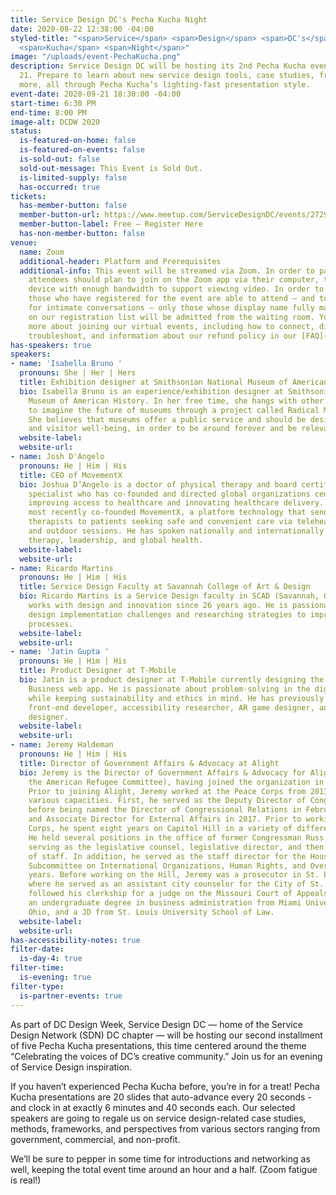 ```yaml
---
title: Service Design DC's Pecha Kucha Night
date: 2020-08-22 12:38:00 -04:00
styled-title: "<span>Service</span> <span>Design</span> <span>DC's</span> <span>Pecha</span>
  <span>Kucha</span> <span>Night</span>"
image: "/uploads/event-PechaKucha.png"
description: Service Design DC will be hosting its 2nd Pecha Kucha event on September
  21. Prepare to learn about new service design tools, case studies, frameworks, and
  more, all through Pecha Kucha’s lighting-fast presentation style.
event-date: 2020-09-21 18:30:00 -04:00
start-time: 6:30 PM
end-time: 8:00 PM
image-alt: DCDW 2020
status:
  is-featured-on-home: false
  is-featured-on-events: false
  is-sold-out: false
  sold-out-message: This Event is Sold Out.
  is-limited-supply: false
  has-occurred: true
tickets:
  has-member-button: false
  member-button-url: https://www.meetup.com/ServiceDesignDC/events/272920680/
  member-button-label: Free — Register Here
  has-non-member-button: false
venue:
  name: Zoom
  additional-header: Platform and Prerequisites
  additional-info: This event will be streamed via Zoom. In order to participate fully,
    attendees should plan to join on the Zoom app via their computer, tablet, or mobile
    device with enough bandwidth to support viewing video. In order to ensure only
    those who have registered for the event are able to attend — and to create space
    for intimate conversations — only those whose display name fully matches the name
    on our registration list will be admitted from the waiting room. You can find
    more about joining our virtual events, including how to connect, directions to
    troubleshoot, and information about our refund policy in our [FAQ](/faqs/).
has-speakers: true
speakers:
- name: 'Isabella Bruno '
  pronouns: She | Her | Hers
  title: Exhibition designer at Smithsonian National Museum of American History
  bio: Isabella Bruno is an experience/exhibition designer at Smithsonian's National
    Museum of American History. In her free time, she hangs with other museum workers
    to imagine the future of museums through a project called Radical Museum Futures.
    She believes that museums offer a public service and should be designed for staff
    and visitor well-being, in order to be around forever and be relevant.
  website-label: 
  website-url: 
- name: Josh D'Angelo
  pronouns: He | Him | His
  title: CEO of MovementX
  bio: Joshua D’Angelo is a doctor of physical therapy and board certified orthopedic
    specialist who has co-founded and directed global organizations centered around
    improving access to healthcare and innovating healthcare delivery. Dr. D’Angelo
    most recently co-founded MovementX, a platform technology that sends trusted physical
    therapists to patients seeking safe and convenient care via telehealth, home-based,
    and outdoor sessions. He has spoken nationally and internationally on physical
    therapy, leadership, and global health.
  website-label: 
  website-url: 
- name: Ricardo Martins
  pronouns: He | Him | His
  title: Service Design Faculty at Savannah College of Art & Design
  bio: Ricardo Martins is a Service Design faculty in SCAD (Savannah, Georgia) and
    works with design and innovation since 26 years ago. He is passionate about service
    design implementation challenges and researching strategies to improve innovation
    processes.
  website-label: 
  website-url: 
- name: 'Jatin Gupta '
  pronouns: He | Him | His
  title: Product Designer at T-Mobile
  bio: Jatin is a product designer at T-Mobile currently designing the T-Mobile for
    Business web app. He is passionate about problem-solving in the digital space
    while keeping sustainability and ethics in mind. He has previously worked as a
    front-end developer, accessibility researcher, AR game designer, and now a product
    designer.
  website-label: 
  website-url: 
- name: Jeremy Haldeman
  pronouns: He | Him | His
  title: Director of Government Affairs & Advocacy at Alight
  bio: Jeremy is the Director of Government Affairs & Advocacy for Alight (formerly
    the American Refugee Committee), having joined the organization in January 2017.
    Prior to joining Alight, Jeremy worked at the Peace Corps from 2013 – 2017 in
    various capacities. First, he served as the Deputy Director of Congressional Relations
    before being named the Director of Congressional Relations in February of 2015
    and Associate Director for External Affairs in 2017. Prior to working at the Peace
    Corps, he spent eight years on Capitol Hill in a variety of different capacities.
    He held several positions in the office of former Congressman Russ Carnahan, including
    serving as the legislative counsel, legislative director, and then deputy chief
    of staff. In addition, he served as the staff director for the House Foreign Affairs
    Subcommittee on International Organizations, Human Rights, and Oversight for three
    years. Before working on the Hill, Jeremy was a prosecutor in St. Louis, Missouri
    where he served as an assistant city counselor for the City of St. Louis, which
    followed his clerkship for a judge on the Missouri Court of Appeals. Jeremy holds
    an undergraduate degree in business administration from Miami University in Oxford,
    Ohio, and a JD from St. Louis University School of Law.
  website-label: 
  website-url: 
has-accessibility-notes: true
filter-date:
  is-day-4: true
filter-time:
  is-evening: true
filter-type:
  is-partner-events: true
---
```


As part of DC Design Week, Service Design DC — home of the Service Design Network (SDN) DC chapter — will be hosting our second installment of five Pecha Kucha presentations, this time centered around the theme “Celebrating the voices of DC’s creative community.” Join us for an evening of Service Design inspiration.

If you haven’t experienced Pecha Kucha before, you’re in for a treat! Pecha Kucha presentations are 20 slides that auto-advance every 20 seconds - and clock in at exactly 6 minutes and 40 seconds each. Our selected speakers are going to regale us on service design-related case studies, methods, frameworks, and perspectives from various sectors ranging from government, commercial, and non-profit. 

We’ll be sure to pepper in some time for introductions and networking as well, keeping the total event time around an hour and a half. (Zoom fatigue is real!)
